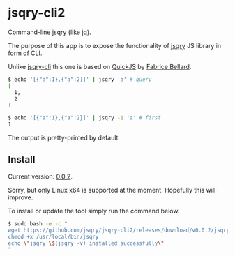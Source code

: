 # jsqry-cli2

Command-line jsqry (like jq).

The purpose of this app is to expose the functionality of [jsqry](https://github.com/jsqry/jsqry) JS library in form of CLI.

Unlike [jsqry-cli](https://github.com/jsqry/jsqry-cli) this one is based on [QuickJS](https://bellard.org/quickjs/) by [Fabrice Bellard](https://bellard.org/).

```bash
$ echo '[{"a":1},{"a":2}]' | jsqry 'a' # query
[
  1,
  2
]

$ echo '[{"a":1},{"a":2}]' | jsqry -1 'a' # first
1
```

The output is pretty-printed by default.

## Install

Current version: [0.0.2](https://github.com/jsqry/jsqry-cli2/releases/tag/v0.0.2).

Sorry, but only Linux x64 is supported at the moment. Hopefully this will improve.

To install or update the tool simply run the command below.

```bash
$ sudo bash -e -c "
wget https://github.com/jsqry/jsqry-cli2/releases/download/v0.0.2/jsqry-linux-amd64 -O/usr/local/bin/jsqry
chmod +x /usr/local/bin/jsqry
echo \"jsqry \$(jsqry -v) installed successfully\" 
"
```